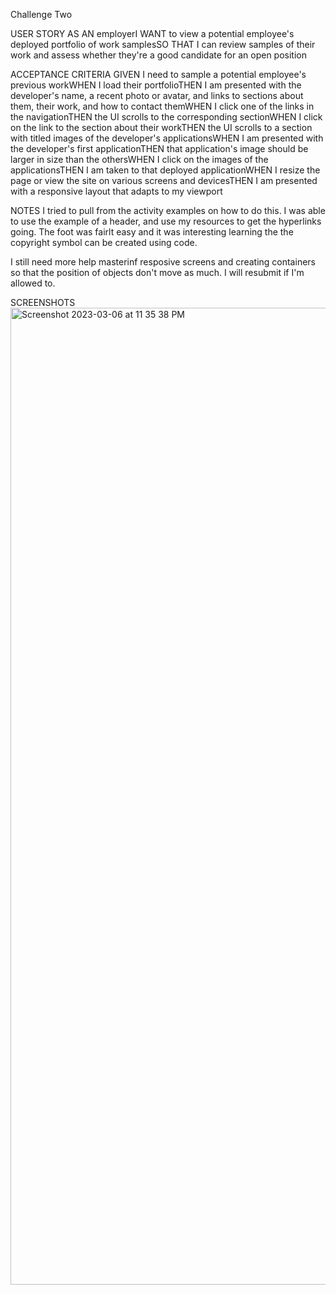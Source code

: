Challenge Two





USER STORY 
AS AN employerI WANT to view a potential employee's deployed portfolio of work samplesSO THAT I can review samples of their work and assess whether they're a good candidate for an open position

ACCEPTANCE CRITERIA
GIVEN I need to sample a potential employee's previous workWHEN I load their portfolioTHEN I am presented with the developer's name, a recent photo or avatar, and links to sections about them, their work, and how to contact themWHEN I click one of the links in the navigationTHEN the UI scrolls to the corresponding sectionWHEN I click on the link to the section about their workTHEN the UI scrolls to a section with titled images of the developer's applicationsWHEN I am presented with the developer's first applicationTHEN that application's image should be larger in size than the othersWHEN I click on the images of the applicationsTHEN I am taken to that deployed applicationWHEN I resize the page or view the site on various screens and devicesTHEN I am presented with a responsive layout that adapts to my viewport



NOTES
I tried to pull from the activity examples on how to do this. I was able to use the example of a header, and use my resources to get the hyperlinks going. The foot was fairlt easy and it was interesting learning the the copyright symbol can be created using code. 

I still need more help masterinf resposive screens and creating containers so that the position of objects don't move as much. I will resubmit if I'm allowed to.


SCREENSHOTS
<img width="1563" alt="Screenshot 2023-03-06 at 11 35 38 PM" src="https://user-images.githubusercontent.com/49410376/223323155-dfe97144-e784-4697-87a8-3706019cd03f.png">
